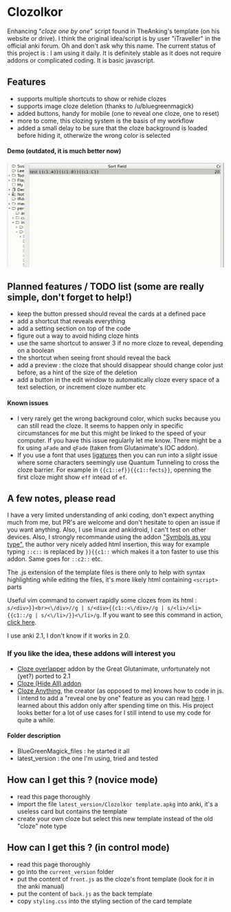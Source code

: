 # Clozolkor
Enhancing "*cloze one by one*" script found in TheAnking's template (on his website or drive). I think the original idea/script is by user "iTraveller" in the official anki forum. Oh and don't ask why this name. The current status of this project is : I am using it daily. It is definitely stable as it does not require addons or complicated coding. It is basic javascript.


## Features 
* supports multiple shortcuts to show or rehide clozes
* supports image cloze deletion (thanks to /u/bluegreenmagick)
* added buttons, handy for mobile (one to reveal one cloze, one to reset)
* more to come, this clozing system is the basis of my workflow
* added a small delay to be sure that the cloze background is loaded before hiding it, otherwize the wrong color is selected

#### Demo (outdated, it is much better now)
![demo_gif](bin/demo.gif)

## Planned features / TODO list (some are really simple, don't forget to help!)
* keep the button pressed should reveal the cards at a defined pace
* add a shortcut that reveals everything
* add a setting section on top of the code
* figure out a way to avoid hiding cloze hints
* use the same shortcut to answer 3 if no more cloze to reveal, depending on a boolean
* the shortcut when seeing front should reveal the back
* add a preview : the cloze that should disappear should change color just before, as a hint of the size of the deletion
* add a button in the edit window to automatically cloze every space of a text selection, or increment cloze number etc

#### Known issues
* I very rarely get the wrong background color, which sucks because you can still read the cloze. It seems to happen only in specific circumstances for me but this might be linked to the speed of your computer. If you have this issue regularly let me know. There might be a fix using `aFade` and `qFade` (taken from Glutanimate's IOC addon).
* If you use a font that uses [ligatures](https://en.wikipedia.org/wiki/Orthographic_ligature) then you can run into a *slight* issue where some characters seemingly use Quantum Tunneling to cross the cloze barrier. For example in `{{c1::ef}}{{c1::fects}}`, openning the first cloze might show `eff` intead of `ef`.

## A few notes, please read
I have a very limited understanding of anki coding, don't expect anything much from me, but PR's are welcome and don't hesitate to open an issue if you want anything. Also, I use linux and ankidroid, I can't test on other devices. Also, I strongly recommande using the addon ["Symbols as you type"](https://ankiweb.net/shared/info/2040501954), the author very nicely added html insertion, this way for example typing `::c::` is replaced by `}}{{c1::` which makes it a ton faster to use this addon. Same goes for `::c2::` etc.

The .js extension of the template files is there only to help with syntax highlighting while editing the files, it's more likely html containing `<script>` parts

Useful vim command to convert rapidly some clozes from its html : `s/<div>}}<br><\/div>//g | s/<div>{{c1::<\/div>//g | s/<li>/<li>{{c1::/g | s/<\/li>/}}<\/li>/g`. If you want to see this command in action, [click here](bin/demo_vim.gif).

I use anki 2.1, I don't know if it works in 2.0.


### If you like the idea, these addons will interest you
* [Cloze overlapper](https://github.com/Glutanimate/cloze-overlapper) addon by the Great Glutanimate, unfortunately not (yet?) ported to 2.1
* [Cloze (Hide All) addon](https://ankiweb.net/shared/info/1709973686)
* [Cloze Anything](https://github.com/matthayes/anki_cloze_anything), the creator (as opposed to me) knows how to code in js. I intend to add a "reveal one by one" feature as you can read [here](https://github.com/matthayes/anki_cloze_anything/issues/6#issuecomment-629829062). I learned about this addon only after spending time on this. His project looks better for a lot of use cases for I still intend to use my code for quite a while.

#### Folder description
* BlueGreenMagick_files : he started it all
* latest_version : the one I'm using, tried and tested

## How can I get this ? (novice mode)
* read this page thoroughly
* import the file `latest_version/Clozolkor template.apkg` into anki, it's a useless card but contains the template
* create your own cloze but select this new template instead of the old "cloze" note type

## How can I get this ? (in control mode)
* read this page thoroughly
* go into the `current_version` folder
* put the content of `front.js` as the cloze's front template (look for it in the anki manual)
* put the content of `back.js` as the back template
* copy `styling.css` into the styling section of the card template
